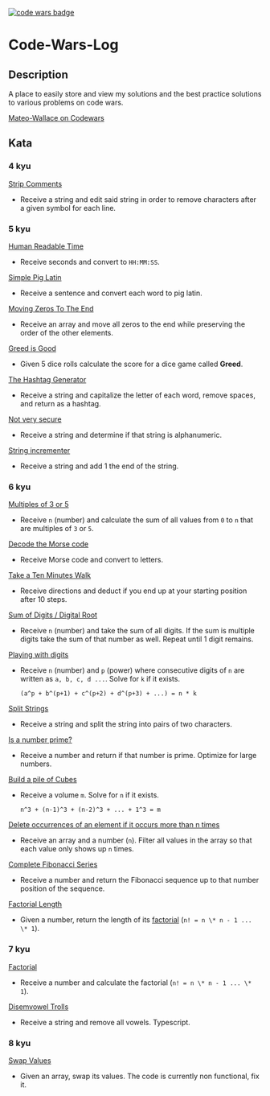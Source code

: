 [![code wars badge](https://www.codewars.com/users/Mateo-Wallace/badges/micro)](https://www.codewars.com/users/Mateo-Wallace)

# Code-Wars-Log

## Description

A place to easily store and view my solutions and the best practice solutions to various problems on code wars.

[Mateo-Wallace on Codewars](https://www.codewars.com/users/Mateo-Wallace)

## Kata

### 4 kyu

[Strip Comments](./kata/4%20kyu/Strip%20Comments/README.md)

- Receive a string and edit said string in order to remove characters after a given symbol for each line.

### 5 kyu

[Human Readable Time](./kata/5%20kyu/Human%20Readable%20Time/README.md)

- Receive seconds and convert to `HH:MM:SS`.

[Simple Pig Latin](./kata/5%20kyu/Simple%20Pig%20Latin/README.md)

- Receive a sentence and convert each word to pig latin.

[Moving Zeros To The End](./kata/5%20kyu/Moving%20Zeros%20To%20The%20End/README.md)

- Receive an array and move all zeros to the end while preserving the order of the other elements.

[Greed is Good](./kata/5%20kyu/Greed%20is%20Good/README.md)

- Given 5 dice rolls calculate the score for a dice game called **Greed**.

[The Hashtag Generator](./kata/5%20kyu/The%20Hashtag%20Generator/README.md)

- Receive a string and capitalize the letter of each word, remove spaces, and return as a hashtag.

[Not very secure](./kata/5%20kyu/Not%20very%20secure/README.md)

- Receive a string and determine if that string is alphanumeric.

[String incrementer](./kata/5%20kyu/String%20incrementer/README.md)

- Receive a string and add 1 the end of the string.

### 6 kyu

[Multiples of 3 or 5](./kata/6%20kyu/Multiples%20of%203%20or%205/README.md)

- Receive `n` (number) and calculate the sum of all values from `0` to `n` that are multiples of `3` or `5`.

[Decode the Morse code](./kata/6%20kyu/Decode%20the%20Morse%20code/README.md)

- Receive Morse code and convert to letters.

[Take a Ten Minutes Walk](./kata/6%20kyu/Take%20a%20Ten%20Minutes%20Walk/README.md)

- Receive directions and deduct if you end up at your starting position after 10 steps.

[Sum of Digits / Digital Root](./kata/6%20kyu/Sum%20of%20Digits%20Digital%20Root/README.md)

- Receive `n` (number) and take the sum of all digits. If the sum is multiple digits take the sum of that number as well. Repeat until 1 digit remains.

[Playing with digits](./kata/6%20kyu/Playing%20with%20digits/README.md)

- Receive `n` (number) and `p` (power) where consecutive digits of `n` are written as `a, b, c, d ...`. Solve for `k` if it exists.

  ```
  (a^p + b^(p+1) + c^(p+2) + d^(p+3) + ...) = n * k
  ```

[Split Strings](./kata/6%20kyu/Split%20Strings/README.md)

- Receive a string and split the string into pairs of two characters.

[Is a number prime?](./kata/6%20kyu/Is%20a%20number%20prime/README.md)

- Receive a number and return if that number is prime. Optimize for large numbers.

[Build a pile of Cubes](./kata/6%20kyu/Building%20a%20pile%20of%20cubes/README.md)

- Receive a volume `m`. Solve for `n` if it exists.

  ```
  n^3 + (n-1)^3 + (n-2)^3 + ... + 1^3 = m
  ```

[Delete occurrences of an element if it occurs more than n times](./kata/6%20kyu/Delete%20occurrences%20of%20an%20element%20if%20it%20occurs%20more%20than%20n%20times/README.md)

- Receive an array and a number (`n`). Filter all values in the array so that each value only shows up `n` times.

[Complete Fibonacci Series](./kata/6%20kyu/Complete%20Fibonacci%20Series/README.md)

- Receive a number and return the Fibonacci sequence up to that number position of the sequence.

[Factorial Length](./kata/6%20kyu/Factorial%20Length/README.md)

- Given a number, return the length of its [factorial](https://www.britannica.com/science/factorial) (`n! = n \* n - 1 ... \* 1`).

### 7 kyu

[Factorial](./kata/7%20kyu/Factorial/README.md)

- Receive a number and calculate the factorial (`n! = n \* n - 1 ... \* 1`).

[Disemvowel Trolls](./kata/7%20kyu/Disemvowel%20Trolls/README.md)

- Receive a string and remove all vowels. Typescript.

### 8 kyu

[Swap Values](./kata/8%20kyu/Swap%20Values/README.md)

- Given an array, swap its values. The code is currently non functional, fix it.
